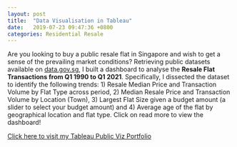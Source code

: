 ```yaml
---
layout: post
title:  "Data Visualisation in Tableau"
date:   2019-07-23 09:47:36 +0800
categories: Residential Resale
---
```

Are you looking to buy a public resale flat in Singapore and wish to get a sense of the prevailing market conditions? Retrieving public datasets available on [data.gov.sg][datagov], I built a dashboard to analyse the **Resale Flat Transactions from Q1 1990 to Q1 2021**. Specifically, I dissected the dataset to identify the following trends: 1) Resale Median Price and Transaction Volume by Flat Type across period, 2) Median Resale Price and Transaction Volume by Location (Town), 3) Largest Flat Size given a budget amount (a slider to select your budget amount) and 4) Average age of the flat by geographical location and flat type. Click on read more to view the dashboard!

<script type='text/javascript'>                    var divElement = document.getElementById('viz1622639082224');                    var vizElement = divElement.getElementsByTagName('object')[0];                    vizElement.style.width='1497px';vizElement.style.height='1508px';                    var scriptElement = document.createElement('script');                    scriptElement.src = 'https://public.tableau.com/javascripts/api/viz_v1.js';                    vizElement.parentNode.insertBefore(scriptElement, vizElement);                </script>

[Click here to visit my Tableau Public Viz Portfolio][tableau]


[tableau]: https://public.tableau.com/profile/jamieluqh#!/
[datagov]: https://data.gov.sg/
